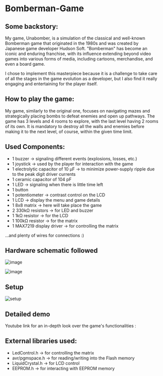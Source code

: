 # Bomberman-Game

## Some backstory:

   My game, Unabomber, is a simulation of the classical and well-known Bomberman game that originated in the 1980s and was created by Japanese 
game developer Hudson Soft. "Bomberman" has become an iconic and enduring franchise, with its influence extending beyond video games into 
various forms of media, including cartoons, merchandise, and even a board game.

  I chose to implement this masterpiece because it is a challenge to take care of all the stages in the game evolution as a developer, 
but I also find it really engaging and entertaining for the player itself.

## How to play the game:
My game, similarly to the original one, focuses on navigating mazes and strategically placing bombs to defeat enemies and open up pathways. 
The game has 3 levels and 4 rooms to explore, with the last level having 2 rooms of its own. It is mandatory to destroy all the walls and enemies 
before making it to the next level, of course, within the given time limit.

## Used Components:
- 1 buzzer -> signaling different events (explosions, losses, etc.)
- 1 joystick -> used by the player for interaction with the game
- 1 electrolytic capacitor of 10 µF -> to minimize power-supply ripple due to the peak digit driver currents
- 1 ceramic capacitor of 104 pF
- 1 LED -> signaling when there is little time left
- 1 button
- 1 potentiometer -> contrast control on the LCD
- 1 LCD -> display the menu and game details
- 1 8x8 matrix -> here will take place the game
- 2 330kΩ resistors -> for LED and buzzer
- 1 1kΩ resistor -> for the LCD
- 1 100kΩ resistor -> for the matrix
- 1 MAX7219 display driver -> for controlling the matrix

...and plenty of wires for connections :)

## Hardware schematic followed 
![image](https://github.com/Smaranda02/Bomberman-Game/assets/62556419/301cab45-6b36-4c0e-82ef-d3c50c25b174)

![image](https://github.com/Smaranda02/Bomberman-Game/assets/62556419/d8d919b7-417f-4472-aa60-e9de000af90f)

## Setup 

![setup](https://github.com/Smaranda02/Bomberman-Game/assets/62556419/bd7d747b-4a6f-43ae-ac07-0dfecaa3104c)

## Detailed demo 

Youtube link for an in-depth look over the game's functionalities : 

## External libraries used:
- LedControl.h -> for controlling the matrix
- avr/pgmspace.h -> for reading/writing into the Flash memory
- LiquidCrystal.h -> for LCD control
- EEPROM.h -> for interacting with EEPROM memory

